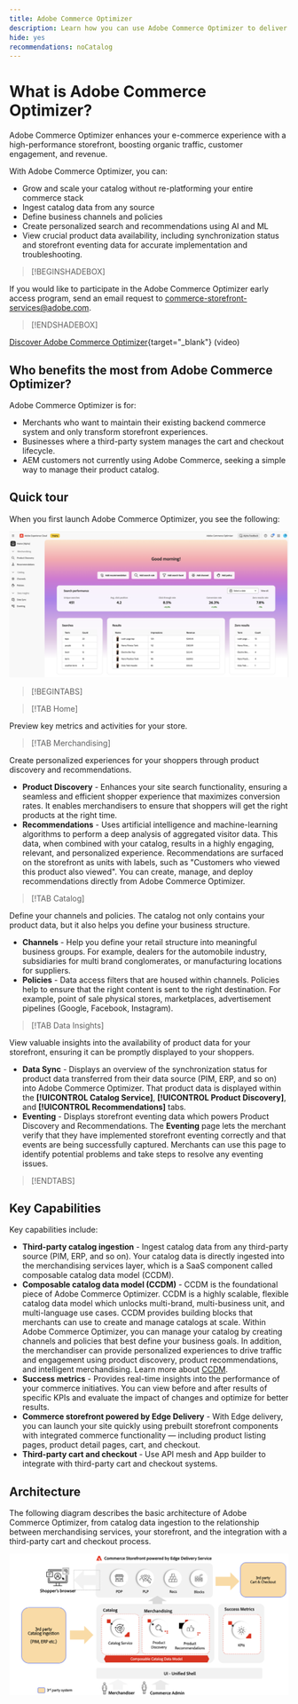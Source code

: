 ```yaml
---
title: Adobe Commerce Optimizer
description: Learn how you can use Adobe Commerce Optimizer to deliver a fast, performant storefront with a scalable catalog that allows you to optimize your existing eCommerce backend by increasing traffic and driving higher engagement and conversion.
hide: yes
recommendations: noCatalog
---
```

# What is Adobe Commerce Optimizer?

Adobe Commerce Optimizer enhances your e-commerce experience with a high-performance storefront, boosting organic traffic, customer engagement, and revenue.

With Adobe Commerce Optimizer, you can:

- Grow and scale your catalog without re-platforming your entire commerce stack
- Ingest catalog data from any source
- Define business channels and policies
- Create personalized search and recommendations using AI and ML
- View crucial product data availability, including synchronization status and storefront eventing data for accurate implementation and troubleshooting.

>[!BEGINSHADEBOX]

If you would like to participate in the Adobe Commerce Optimizer early access program, send an email request to [commerce-storefront-services@adobe.com](mailto:commerce-storefront-services@adobe.com).

>[!ENDSHADEBOX]

[Discover Adobe Commerce Optimizer](https://business.adobe.com/products/magento/magento-commerce.html){target="_blank"} (video)

## Who benefits the most from Adobe Commerce Optimizer?

Adobe Commerce Optimizer is for:

- Merchants who want to maintain their existing backend commerce system and only transform storefront experiences.
- Businesses where a third-party system manages the cart and checkout lifecycle.
- AEM customers not currently using Adobe Commerce, seeking a simple way to manage their product catalog.

## Quick tour

When you first launch Adobe Commerce Optimizer, you see the following:

![Adobe Commerce Optimizer UI](assets/user-interface.png)

>[!BEGINTABS]

>[!TAB Home]

Preview key metrics and activities for your store.

>[!TAB Merchandising]

Create personalized experiences for your shoppers through product discovery and recommendations.

- **Product Discovery** - Enhances your site search functionality, ensuring a seamless and efficient shopper experience that maximizes conversion rates. It enables merchandisers to ensure that shoppers will get the right products at the right time.  
- **Recommendations** - Uses artificial intelligence and machine-learning algorithms to perform a deep analysis of aggregated visitor data. This data, when combined with your catalog, results in a highly engaging, relevant, and personalized experience. Recommendations are surfaced on the storefront as units with labels, such as "Customers who viewed this product also viewed". You can create, manage, and deploy recommendations directly from Adobe Commerce Optimizer.

>[!TAB Catalog]

Define your channels and policies. The catalog not only contains your product data, but it also helps you define your business structure.

- **Channels** - Help you define your retail structure into meaningful business groups. For example, dealers for the automobile industry, subsidiaries for multi brand conglomerates, or manufacturing locations for suppliers.
- **Policies** - Data access filters that are housed within channels. Policies help to ensure that the right content is sent to the right destination. For example, point of sale physical stores, marketplaces, advertisement pipelines (Google, Facebook, Instagram). 

>[!TAB Data Insights]

View valuable insights into the availability of product data for your storefront, ensuring it can be promptly displayed to your shoppers.

- **Data Sync** - Displays an overview of the synchronization status for product data transferred from their data source (PIM, ERP, and so on) into Adobe Commerce Optimizer. That product data is displayed within the **[!UICONTROL Catalog Service]**, **[!UICONTROL Product Discovery]**, and **[!UICONTROL Recommendations]** tabs.
- **Eventing** - Displays storefront eventing data which powers Product Discovery and Recommendations. The **Eventing** page lets the merchant verify that they have implemented storefront eventing correctly and that events are being successfully captured. Merchants can use this page to identify potential problems and take steps to resolve any eventing issues.

>[!ENDTABS]

## Key Capabilities

Key capabilities include:

- **Third-party catalog ingestion** - Ingest catalog data from any third-party source (PIM, ERP, and so on). Your catalog data is directly ingested into the merchandising services layer, which is a SaaS component called composable catalog data model (CCDM).
- **Composable catalog data model (CCDM)** - CCDM is the foundational piece of Adobe Commerce Optimizer. CCDM is a highly scalable, flexible catalog data model which unlocks multi-brand, multi-business unit, and multi-language use cases. CCDM provides building blocks that merchants can use to create and manage catalogs at scale. Within Adobe Commerce Optimizer, you can manage your catalog by creating channels and policies that best define your business goals. In addition, the merchandiser can provide personalized experiences to drive traffic and engagement using product discovery​, product recommendations​, and intelligent merchandising. Learn more about [CCDM](https://experienceleague.adobe.com/en/docs/commerce/catalog-data-model/overview).
- **Success metrics** - Provides real-time insights into the performance of your commerce initiatives. You can view before and after results of specific KPIs and evaluate the impact of changes and optimize for better results.
- **Commerce storefront powered by Edge Delivery** - With Edge delivery, you can launch your site quickly using prebuilt storefront components with integrated commerce functionality — including product listing pages, product detail pages, cart, and checkout.
- **Third-party cart and checkout** - Use API mesh and App builder to integrate with third-party cart and checkout systems.

## Architecture

The following diagram describes the basic architecture of Adobe Commerce Optimizer, from catalog data ingestion to the relationship between merchandising services, your storefront, and the integration with a third-party cart and checkout process.

![Adobe Commerce Optimizer Architecture](assets/architecture.png)
